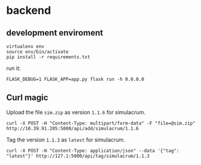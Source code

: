 # backend

## development enviroment

```
virtualenv env
source env/bin/activate
pip install -r requirements.txt
```

run it:

```
FLASK_DEBUG=1 FLASK_APP=app.py flask run -h 0.0.0.0
```

## Curl magic

Upload the file `sim.zip` as version `1.1.6` for simulacrum.

```
curl -X POST -H "Content-Type: multipart/form-data" -F "file=@sim.zip" http://10.39.91.205:5000/api/add/simulacrum/1.1.6
```

Tag the version `1.1.3` as `latest` for simulacrum.

```
curl -X POST -H "Content-Type: application/json" --data '{"tag": "latest"}' http://127.1:5000/api/tag/simulacrum/1.1.3
```
